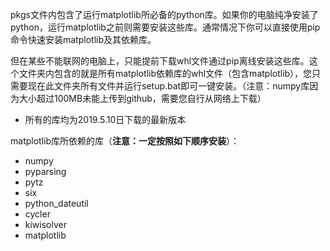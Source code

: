 pkgs文件内包含了运行matplotlib所必备的python库。如果你的电脑纯净安装了python，运行matplotlib之前则需要安装这些库。通常情况下你可以直接使用pip命令快速安装matplotlib及其依赖库。

但在某些不能联网的电脑上，只能提前下载whl文件通过pip离线安装这些库。这个文件夹内包含的就是所有matplotlib依赖库的whl文件（包含matplotlib），您只需要现在此文件夹所有文件并运行setup.bat即可一键安装。（注意：numpy库因为大小超过100MB未能上传到github，需要您自行从网络上下载）

- 所有的库均为2019.5.10日下载的最新版本

matplotlib库所依赖的库（**注意：一定按照如下顺序安装**）：

- numpy
- pyparsing
- pytz
- six
- python_dateutil
- cycler
- kiwisolver
- matplotlib